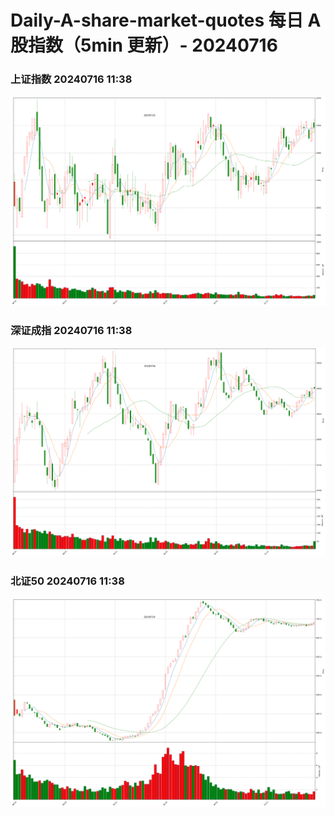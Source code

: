 
# Daily-A-share-market-quotes 每日 A 股指数（5min 更新）- 20240716

### 上证指数 20240716 11:38
![](./fig/2024/7/20240716-sh000001.png)

### 深证成指 20240716 11:38
![](./fig/2024/7/20240716-sz399001.png)

### 北证50 20240716 11:38
![](./fig/2024/7/20240716-bj899050.png)
